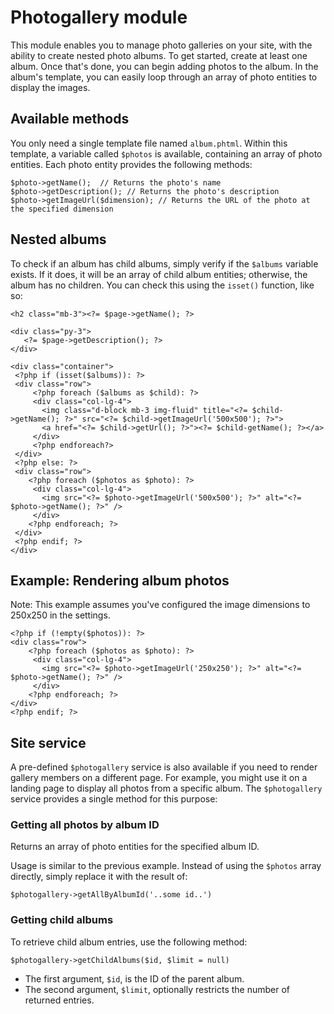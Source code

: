 
Photogallery module
=====

This module enables you to manage photo galleries on your site, with the ability to create nested photo albums. To get started, create at least one album. Once that's done, you can begin adding photos to the album. In the album's template, you can easily loop through an array of photo entities to display the images.

## Available methods

You only need a single template file named `album.phtml`.  Within this template, a variable called `$photos` is available, containing an array of photo entities. Each photo entity provides the following methods:

    $photo->getName();  // Returns the photo's name
    $photo->getDescription(); // Returns the photo's description
    $photo->getImageUrl($dimension); // Returns the URL of the photo at the specified dimension

## Nested albums

To check if an album has child albums, simply verify if the `$albums` variable exists. If it does, it will be an array of child album entities; otherwise, the album has no children. You can check this using the `isset()` function, like so:
 

    <h2 class="mb-3"><?= $page->getName(); ?>
    
    <div class="py-3">
       <?= $page->getDescription(); ?>
    </div>
    
    <div class="container">
     <?php if (isset($albums)): ?>
     <div class="row">
	     <?php foreach ($albums as $child): ?>
	     <div class="col-lg-4">
           <img class="d-block mb-3 img-fluid" title="<?= $child->getName(); ?>" src="<?= $child->getImageUrl('500x500'); ?>">
           <a href="<?= $child->getUrl(); ?>"><?= $child-getName(); ?></a>
         </div> 
	     <?php endforeach?>
     </div>
     <?php else: ?>
     <div class="row">
	    <?php foreach ($photos as $photo): ?>
	     <div class="col-lg-4">
	       <img src="<?= $photo->getImageUrl('500x500'); ?>" alt="<?= $photo->getName(); ?>" />
	     </div>
	    <?php endforeach; ?>
     </div>
     <?php endif; ?>
    </div>


## Example: Rendering album photos

Note: This example assumes you've configured the image dimensions to 250x250 in the settings.

    <?php if (!empty($photos)): ?>
    <div class="row">
	    <?php foreach ($photos as $photo): ?>
	     <div class="col-lg-4">
	       <img src="<?= $photo->getImageUrl('250x250'); ?>" alt="<?= $photo->getName(); ?>" />
	     </div>
	    <?php endforeach; ?>
    </div>
    <?php endif; ?>

## Site service

A pre-defined `$photogallery` service is also available if you need to render gallery members on a different page. For example, you might use it on a landing page to display all photos from a specific album. The `$photogallery` service provides a single method for this purpose:

### Getting all photos by album ID

Returns an array of photo entities for the specified album ID.

Usage is similar to the previous example. Instead of using the `$photos` array directly, simply replace it with the result of:

`$photogallery->getAllByAlbumId('..some id..')`

### Getting child albums

To retrieve child album entries, use the following method:

`$photogallery->getChildAlbums($id, $limit = null)`

-   The first argument, `$id`, is the ID of the parent album. 
-   The second argument, `$limit`, optionally restricts the number of returned entries.
